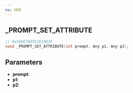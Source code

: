 ```yaml
---
ns: HUD
---
```

## _PROMPT_SET_ATTRIBUTE

```c
// 0x560E76D5E2E1803F
void _PROMPT_SET_ATTRIBUTE(int prompt, Any p1, Any p2);
```

## Parameters
* **prompt**:
* **p1**:
* **p2**:
